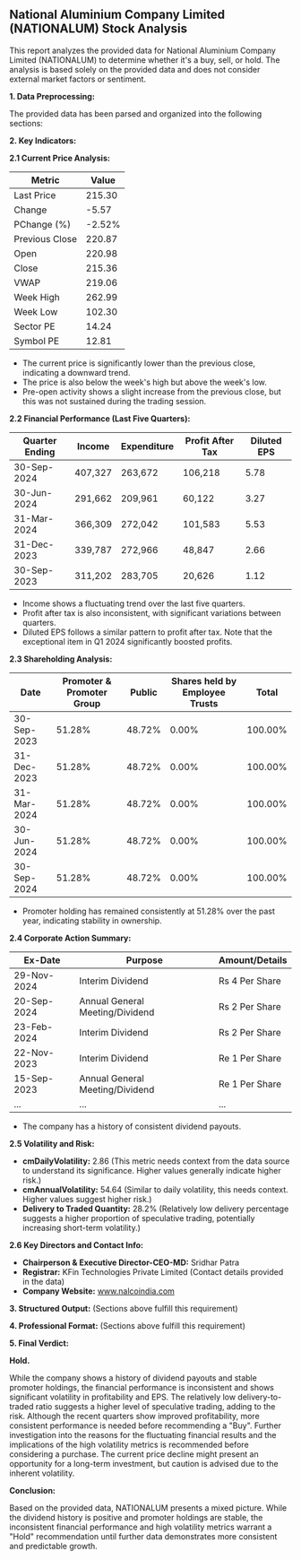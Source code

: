 ## National Aluminium Company Limited (NATIONALUM) Stock Analysis

This report analyzes the provided data for National Aluminium Company Limited (NATIONALUM) to determine whether it's a buy, sell, or hold.  The analysis is based solely on the provided data and does not consider external market factors or sentiment.

**1. Data Preprocessing:**

The provided data has been parsed and organized into the following sections:

**2. Key Indicators:**

**2.1 Current Price Analysis:**

| Metric             | Value     |
|----------------------|-----------|
| Last Price          | 215.30    |
| Change              | -5.57     |
| PChange (%)         | -2.52%    |
| Previous Close      | 220.87    |
| Open                | 220.98    |
| Close               | 215.36    |
| VWAP                | 219.06    |
| Week High           | 262.99    |
| Week Low            | 102.30    |
| Sector PE           | 14.24     |
| Symbol PE           | 12.81     |


* The current price is significantly lower than the previous close, indicating a downward trend.
* The price is also below the week's high but above the week's low.
* Pre-open activity shows a slight increase from the previous close, but this was not sustained during the trading session.


**2.2 Financial Performance (Last Five Quarters):**

| Quarter Ending     | Income       | Expenditure  | Profit After Tax | Diluted EPS |
|----------------------|--------------|---------------|-------------------|-------------|
| 30-Sep-2024         | 407,327      | 263,672       | 106,218          | 5.78        |
| 30-Jun-2024         | 291,662      | 209,961       | 60,122           | 3.27        |
| 31-Mar-2024         | 366,309      | 272,042       | 101,583          | 5.53        |
| 31-Dec-2023         | 339,787      | 272,966       | 48,847           | 2.66        |
| 30-Sep-2023         | 311,202      | 283,705       | 20,626           | 1.12        |

* Income shows a fluctuating trend over the last five quarters.
* Profit after tax is also inconsistent, with significant variations between quarters.
* Diluted EPS follows a similar pattern to profit after tax.  Note that the exceptional item in Q1 2024 significantly boosted profits.


**2.3 Shareholding Analysis:**

| Date       | Promoter & Promoter Group | Public | Shares held by Employee Trusts | Total |
|------------|---------------------------|--------|-------------------------------|-------|
| 30-Sep-2023 | 51.28%                     | 48.72% | 0.00%                         | 100.00%|
| 31-Dec-2023 | 51.28%                     | 48.72% | 0.00%                         | 100.00%|
| 31-Mar-2024 | 51.28%                     | 48.72% | 0.00%                         | 100.00%|
| 30-Jun-2024 | 51.28%                     | 48.72% | 0.00%                         | 100.00%|
| 30-Sep-2024 | 51.28%                     | 48.72% | 0.00%                         | 100.00%|

* Promoter holding has remained consistently at 51.28% over the past year, indicating stability in ownership.


**2.4 Corporate Action Summary:**

| Ex-Date     | Purpose                                      | Amount/Details |
|-------------|----------------------------------------------|-----------------|
| 29-Nov-2024 | Interim Dividend                              | Rs 4 Per Share   |
| 20-Sep-2024 | Annual General Meeting/Dividend               | Rs 2 Per Share   |
| 23-Feb-2024 | Interim Dividend                              | Rs 2 Per Share   |
| 22-Nov-2023 | Interim Dividend                              | Re 1 Per Share   |
| 15-Sep-2023 | Annual General Meeting/Dividend               | Re 1 Per Share   |
| ...         | ...                                          | ...             |


* The company has a history of consistent dividend payouts.


**2.5 Volatility and Risk:**

* **cmDailyVolatility:** 2.86 (This metric needs context from the data source to understand its significance.  Higher values generally indicate higher risk.)
* **cmAnnualVolatility:** 54.64 (Similar to daily volatility, this needs context. Higher values suggest higher risk.)
* **Delivery to Traded Quantity:** 28.2% (Relatively low delivery percentage suggests a higher proportion of speculative trading, potentially increasing short-term volatility.)


**2.6 Key Directors and Contact Info:**

* **Chairperson & Executive Director-CEO-MD:** Sridhar Patra
* **Registrar:** KFin Technologies Private Limited (Contact details provided in the data)
* **Company Website:** www.nalcoindia.com


**3. Structured Output:**  (Sections above fulfill this requirement)


**4. Professional Format:** (Sections above fulfill this requirement)


**5. Final Verdict:**

**Hold.**

While the company shows a history of dividend payouts and stable promoter holdings, the financial performance is inconsistent and shows significant volatility in profitability and EPS.  The relatively low delivery-to-traded ratio suggests a higher level of speculative trading, adding to the risk.  Although the recent quarters show improved profitability, more consistent performance is needed before recommending a "Buy".  Further investigation into the reasons for the fluctuating financial results and the implications of the high volatility metrics is recommended before considering a purchase.  The current price decline might present an opportunity for a long-term investment, but caution is advised due to the inherent volatility.

**Conclusion:**

Based on the provided data, NATIONALUM presents a mixed picture.  While the dividend history is positive and promoter holdings are stable, the inconsistent financial performance and high volatility metrics warrant a "Hold" recommendation until further data demonstrates more consistent and predictable growth.
